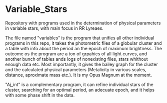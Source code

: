 # Variable_Stars
Repository with programs used in the determination of physical parameters in variable stars, with main focus in RR Lyreaes.

The file named "variables" is the program that unifies all other individual programs in this repo, it takes the photometric files of a globular cluster and a table with info about the period an the epoch of maximum brightness. The outcome os the program are a ton of grpahics of all light curves, and another bunch of tables ands logs of nonexisting files, stars whithout enough data etc. Most importantly, it gives the bailey graph for the cluster and the calculated physical parameters (Metalicity in various scales, distance, aproximate mass etc.). It is my Opus Magnum at the moment.

"Aj_int" is a complementary program, it can refine individual stars of the cluster, searching for an optimal period, an adecuate epoch, and it helps with some phase shift in the data.
